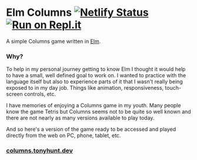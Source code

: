 # Elm Columns [![Netlify Status](https://api.netlify.com/api/v1/badges/790abe46-307d-414a-a863-2c00991e960f/deploy-status)](https://app.netlify.com/sites/elm-columns/deploys) [![Run on Repl.it](https://repl.it/badge/github/TechnoTone/elm-columns)](https://repl.it/github/TechnoTone/elm-columns)

A simple Columns game written in [Elm](https://elm-lang.org).


### Why?
To help in my personal journey getting to know Elm I thought it would help to have a small, well defined goal to work on. I wanted to practice with the language itself but also to experience parts of it that I wasn't really being exposed to in my day job. Things like animation, responsiveness, touch-screen controls, etc.

I have memories of enjoying a Columns game in my youth. Many people know the game Tetris but Columns seems not to be quite so well known and there are not nearly as many versions available to play today.

And so here's a version of the game ready to be accessed and played directly from the web on PC, phone, tablet, etc.

### [columns.tonyhunt.dev](https://columns.tonyhunt.dev)

